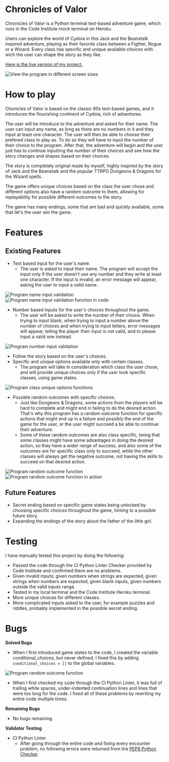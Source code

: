 # Chronicles of Valor
Chronicles of Valor is a Python terminal text-based adventure game, which runs in the Code Institute mock terminal on Heroku.

Users can explore the world of Cydoia in this Jack and the Beanstalk inspired adventure, playing as their favorite class between a Fighter, Rogue or a Wizard. Every class has specific and unique available choices with wich the user can shape the story as they like.

[Here is the live version of my project.](https://chronicles-of-valor-8373a8ffd135.herokuapp.com/)

![View the program in different screen sizes](assets/images/programindifferentscreens.png)

# How to play
Chonicles of Valor is based on the classic 80s text-based games, and it introduces the flourishing continent of Cydoia, rich of adventures.

The user will be introduce to the adventure and asked for their name. The user can input any name, as long as there are no numbers in it and they input at least one character. The user will then be able to choose their prefered class to play as. To do so they will have to input the number of their choice to the program. After that, the adventure will begin and the user just has to continue inputting the number of their choices and see how the story changes and shapes based on their choices.

The story is completely original made by myself, highly inspired by the story of Jack and the Beanstalk and the popular TTRPG Dungeons & Dragons for the Wizard spells.

The game offers unique choices based on the class the user chose and different options also have a random outcome to them, allowing for replayability for possible different outcomes to the story.

The game has many endings, some that are bad and quickly available, some that let's the user win the game.

# Features
## Existing Features

 - Text based input for the user's name.
	 - The user is asked to input their name. The program will accept the input only if the user doesn't use any number and they write at least one character. If the input is invalid, an error message will appear, asking the user to input a valid name.

![Program name input validation](assets/images/nameinput.png)
![Program name input validation function in code](assets/images/nameinputfunction.png)

 - Number based inputs for the user's choices throughout the game.
	 - The user will be asked to write the number of their choice. When trying to input blank, when trying to input a number above the number of choices and when trying to input letters, error messages will appear, telling the player their input is not valid, and to please input a valid one instead.

![Program number input validation](assets/images/numberinput.png)

- Follow the story based on the user's choices.
- Specific and unique options available only with certain classes.
	- The program will take in consideration which class the user chose, and will provide unique choices only if the user took specific classes, using game states.

![Program class unique options functions](assets/images/classuniqueoptions.png)

- Possible random outcomes with specific choices.
	- Just like Dungeons & Dragons, some actions from the players will be hard to complete and might end in failing to do the desired action. That's why this program has a random outcome function for specific actions that might end up in a failure and possibly the end of the game for the user, or the user might succeed a be able to continue their adventure.
	- Some of these random outcomes are also class specific, being that some classes might have some advantages in doing the desired action, so they have a wider range of success, and also some of the outcomes are for specific class only to succeed, while the other classes will always get the negative outcome, not having the skills to succeed on that desired action.

![Program random outcome function](assets/images/randomoutcomefunction.png)
![Program random outcome function in action](assets/images/randomoutcomefunctioninaction.png)

## Future Features
- Secret ending based on specific game states being unlocked by choosing specific choices throughout the game, hinting to a possible future story.
- Expanding the endings of the story about the father of the little girl.

# Testing
I have manually tested this project by doing the following:
- Passed the code through the CI Python Linter Checker provided by Code Institute and confirmed there are no problems.
- Given invalid inputs: given numbers when strings are expected, given strings when numbers are expected, given blank inputs, given numbers outside the valid inputs range.
- Tested in my local terminal and the Code Institute Heroku terminal.
- More unique choices for different classes.
- More complicated inputs asked to the user, for example puzzles and riddles, probably implemented in the possible secret ending.

# Bugs
**Solved Bugs**
- When I first introduced game states to the code, I created the variable conditional_choices, but never defined. I fixed this by adding `conditional_choices = []` to the global variables.

![Program random outcome function](assets/images/afteraddinggamestatesconditionalchoicesnotdefined.png)

- When I first checked my code through the CI Python Linter, it was full of trailing white spaces, under-indented continuation lines and lines that were too long for the code. I fixed all of these problems by rewriting my entire code multiple times.

**Remaining Bugs**
- No bugs remaining.

**Validator Testing**
- CI Python Linter
	- After going through the entire code and fixing every encounter problem, no following errors were returned from the [PEP8 Python Checker](https://pep8ci.herokuapp.com/).
